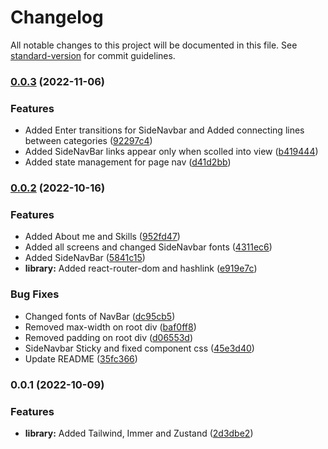 # Changelog

All notable changes to this project will be documented in this file. See [standard-version](https://github.com/conventional-changelog/standard-version) for commit guidelines.

### [0.0.3](https://github.com/ssjh23/portfolio/compare/v0.0.2...v0.0.3) (2022-11-06)


### Features

* Added Enter transitions for SideNavbar and Added connecting lines between categories ([92297c4](https://github.com/ssjh23/portfolio/commit/92297c4f111fda99c34a2600d56cf90d4f216057))
* Added SideNavBar links appear only when scolled into view ([b419444](https://github.com/ssjh23/portfolio/commit/b4194444cdc1d8483ab5e0d5db3369eaa2edbae0))
* Added state management for page nav ([d41d2bb](https://github.com/ssjh23/portfolio/commit/d41d2bbfa537ea0ec5c80c748057ada70dd464ba))

### [0.0.2](https://github.com/ssjh23/portfolio/compare/v0.0.1...v0.0.2) (2022-10-16)


### Features

* Added About me and Skills ([952fd47](https://github.com/ssjh23/portfolio/commit/952fd4776a3e7f633e0579aa7d544f79d86c00f4))
* Added all screens and changed SideNavbar fonts ([4311ec6](https://github.com/ssjh23/portfolio/commit/4311ec647ec6dcade4d986ca912bfd72eb628dbf))
* Added SideNavBar ([5841c15](https://github.com/ssjh23/portfolio/commit/5841c152a10625384fe7c2f0a3c82c4743777e24))
* **library:** Added react-router-dom and hashlink ([e919e7c](https://github.com/ssjh23/portfolio/commit/e919e7cbdb7b4ff24e818ffb8333e2a9bf71c265))


### Bug Fixes

* Changed fonts of NavBar ([dc95cb5](https://github.com/ssjh23/portfolio/commit/dc95cb53f32310764ea1e47ce24770f5c962793a))
* Removed max-width on root div ([baf0ff8](https://github.com/ssjh23/portfolio/commit/baf0ff8970f81aec468357660759b6500d9128f1))
* Removed padding on root div ([d06553d](https://github.com/ssjh23/portfolio/commit/d06553d68a25ba42be78b3fa26b4402f03d233cb))
* SideNavbar Sticky and fixed component css ([45e3d40](https://github.com/ssjh23/portfolio/commit/45e3d403bf5a258f921796ed2dd477b78fa5e06b))
* Update README ([35fc366](https://github.com/ssjh23/portfolio/commit/35fc3660f8e79a65206605ea03c1da429d6b68b4))

### 0.0.1 (2022-10-09)


### Features

* **library:** Added Tailwind, Immer and Zustand ([2d3dbe2](https://github.com/ssjh23/portfolio/commit/2d3dbe2b1f9eae3ce1a44387ba6f08cc03fa7eef))
